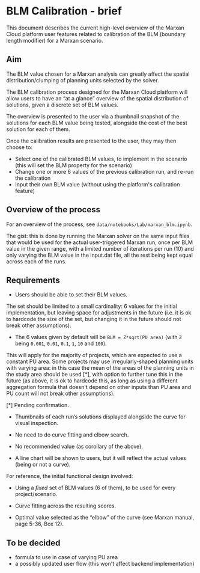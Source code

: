 # BLM Calibration - brief

This document describes the current high-level overview of the Marxan Cloud
platform user features related to calibration of the BLM (boundary length
modifier) for a Marxan scenario.

## Aim

The BLM value chosen for a Marxan analysis can greatly affect the spatial
distribution/clumping of planning units selected by the solver.

The BLM calibration process designed for the Marxan Cloud platform will allow
users to have an “at a glance” overview of the spatial distribution of
solutions, given a discrete set of BLM values.

The overview is presented to the user via a thumbnail snapshot of the solutions
for each BLM value being tested, alongside the cost of the best solution for
each of them.

Once the calibration results are presented to the user, they may then choose to:

- Select one of the calibrated BLM values, to implement in the scenario (this
  will set the BLM property for the scenario)
- Change one or more 6 values of the previous calibration run, and re-run the
  calibration
- Input their own BLM value (without using the platform's calibration feature)

## Overview of the process

For an overview of the process, see `data/notebooks/Lab/marxan_blm.ipynb`.

The gist: this is done by running the Marxan solver on the same input files that
would be used for the actual user-triggered Marxan run, once per BLM value in
the given range, with a limited number of iterations per run (10) and only
varying the BLM value in the input.dat file, all the rest being kept equal
across each of the runs.

## Requirements

- Users should be able to set their BLM values.

The set should be limited to a small cardinality: 6 values for the initial
implementation, but leaving space for adjustments in the future (i.e. it is ok
to hardcode the size of the set, but changing it in the future should not break
other assumptions).

- The 6 values given by default will be `BLM = Z*sqrt(PU area)` (with `Z`  being
  `0.001`, `0.01`, `0.1`, `1`, `10` and `100`).
  
This will apply for the majority of projects, which are expected to use a
constant PU area. Some projects may use irregularly-shaped planning units with
varying area: in this case the mean of the areas of the planning units in the
study area should be used [*], with option to further tune this in the future (as
above, it is ok to hardcode this, as long as using a different aggregation
formula that doesn't depend on other inputs than PU area and PU count will not
break other assumptions).

[*] Pending confirmation.

- Thumbnails of each run’s solutions displayed alongside the curve for visual
  inspection.

- No need to do curve fitting and elbow search.

- No recommended value (as corollary of the above).

- A line chart will be shown to users, but it will reflect the actual values
  (being or not a curve).

For reference, the initial functional design involved:

- Using a *fixed* set of BLM values (6 of them), to be used for every
  project/scenario.

- Curve fitting across the resulting scores.

- Optimal value selected as the “elbow” of the curve (see Marxan manual, page
  5-36, Box 12).

## To be decided

- formula to use in case of varying PU area
- a possibly updated user flow (this won't affect backend implementation)
